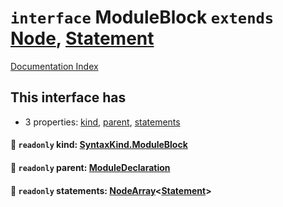 # `interface` ModuleBlock `extends` [Node](../interface.Node/README.md), [Statement](../interface.Statement/README.md)

[Documentation Index](../README.md)

## This interface has

- 3 properties:
[kind](#-readonly-kind-syntaxkindmoduleblock),
[parent](#-readonly-parent-moduledeclaration),
[statements](#-readonly-statements-nodearraystatement)


#### 📄 `readonly` kind: [SyntaxKind.ModuleBlock](../enum.SyntaxKind/README.md#moduleblock--268)



#### 📄 `readonly` parent: [ModuleDeclaration](../interface.ModuleDeclaration/README.md)



#### 📄 `readonly` statements: [NodeArray](../interface.NodeArray/README.md)\<[Statement](../interface.Statement/README.md)>



